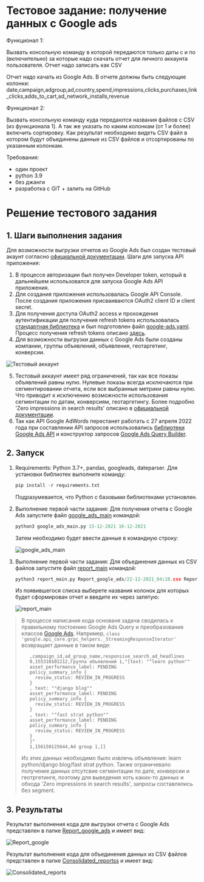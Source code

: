 # Тестовое задание: получение данных с Google ads

Функционал 1:

Вызвать консольную команду в которой передаются только даты с и по (включительно) за которые надо скачать отчет для личного аккаунта пользователя.
Отчет надо записать как CSV 

Отчет надо качать из Google Ads. В отчете должны быть следующие колонки:
date,campaign,adgroup,ad,country,spend,impressions,clicks,purchases,link_clicks,adds_to_cart,ad_network_installs,revenue


Функционал 2:

Вызвать консольную команду куда передаются названия файлов с CSV (из функционала 1).
А так же указать по каким колонкам (от 1 и более) включить сортировку.
Как результат необходимо видеть CSV файл в котором будут объединены данные из CSV файлов и отсортированы по указанным колонкам.


Требования:
 - один проект
 - python 3.9
 - без джанги
 - разработка с GIT + залить на GitHub 

# Решение тестового задания

## 1. Шаги выполнения задания
Для возможности выгрузки отчетов из Google Ads  был создан тестовый акаунт согласно [официальной документации](https://developers.google.com/google-ads/api/docs/first-call/overview). 
Шаги для запуска API приложения:
1. В процессе авторизации был получен Developer token, который в дальнейшем использовался для запуска Google Ads API приложения. 
2. Для создания приложения использовалась Google API Console. После создания приложения присваиваются OAuth2 client ID и client secret. 
3. Для получения доступа OAuth2 access и прохождения аутентификации для получения refresh tokens использовалась [стандартная библиотека](https://github.com/googleads/googleads-python-lib/blob/master/examples/adwords/authentication/generate_refresh_token.py) и был подготовлен файл [google-ads.yaml](https://github.com/googleads/google-ads-python/blob/main/google-ads.yaml). Процесс получения refresh tokens описано [здесь](Consolidated_reports/22-12-2021_12:11.csvhttps://github.com/googleads/googleads-python-lib/wiki/API-access-using-own-credentials-(installed-application-flow)).
4. Для возможности выгрузки данных с Google Ads были созданы компании, группы объявлений, объявления, геотаргетинг, конверсии. 
   
![Тестовый аккаунт](https://user-images.githubusercontent.com/83959445/147268812-18d18bfb-8654-43a1-905e-c2feb36661c3.png)

5. Тестовый аккаунт имеет ряд ограничений, так как все показы объявлений равны нулю. Нулевые показы всегда исключаются при сегментировании отчета, если все выбранные метрики равны нулю. Что приводит к исключению возможности использования сегментации по датам, конверсиям, геотаргетингу. Более подробно 'Zero impressions in search results' описано в [официальной документации](https://developers.google.com/google-ads/api/docs/reporting/zero-impressions). 
6. Так как API Google AdWords перестанет работать с 27 апреля 2022 года при составлении API запросов использовались [библиотеки Google Ads API](https://github.com/googleads/google-ads-python) и конструктор запросов [Google Ads Query Builder](https://developers.google.com/google-ads/api/fields/v9/location_view_query_builder).

## 2. Запуск

1. Requirements: Python 3.7+, pandas, googleads, dateparser. Для установки библиотек выполните команду:

    ```python
    pip install -r requirements.txt
    ```
    Подразумевается, что Python  с базовыми библиотеками установлен.
2. Выполнение первой части задания:
   Для получения отчета с Google Ads запустите файл [google_ads_main](https://github.com/ElenaBallet/Retrieving_data/blob/master/google_ads_main.py) командой:
    ```python
    python3 google_ads_main.py 15-12-2021 16-12-2021
    ```
    Затем необходимо будет ввести данные в командную строку:

    ![google_ads_main](https://user-images.githubusercontent.com/83959445/147284515-20ffffed-d962-4693-b195-b91a72447502.png)


3. Выполнение первой части задания:
   Для объединения данных из CSV файлов запустите файл [report_main](https://github.com/ElenaBallet/Retrieving_data/blob/master/report_main.py) командой:
    ```python
    python3 report_main.py Report_google_ads/22-12-2021_04:28.csv Report_google_ads/22-12-2021_04:31.csv
    ```   
    Из появившегося списка выберете названия колонок для которых будет сформирован отчет и введите их через запятую:

    ![report_main](https://user-images.githubusercontent.com/83959445/147284671-eca7a30d-536d-4aa2-a166-104948560147.png)

> В процессе написания кода основаня задача сводилась к правильному постоению Google Ads Query и преобразование классов [Google Ads](https://developers.google.com/google-ads/api/reference/rpc/v8/overview). Например, `class 'google.api_core.grpc_helpers._StreamingResponseIterator' `возвращает данные в таком виде:
> ```
>    ,campaign_id,ad_group_name,responsive_search_ad_headlines
>    0,155310101212,Группа объявлений 1,"[text: ""learn python""
>    asset_performance_label: PENDING
>    policy_summary_info {
>      review_status: REVIEW_IN_PROGRESS
>    }
>    , text: ""django blog""
>    asset_performance_label: PENDING
>    policy_summary_info {
>      review_status: REVIEW_IN_PROGRESS
>    }
>    , text: ""fast strat python""
>    asset_performance_label: PENDING
>    policy_summary_info {
>      review_status: REVIEW_IN_PROGRESS
>    }
>    ]"
>    1,156150125644,Ad group 1,[]
> ```
> Из этих данных необходимо было извлечь объявления: learn python/django blog/fast strat python. Также ограничевало получение данных отсутсвие сегментации по дате, конверсии и геотргетинге, поэтому для выведения хоть каких-то данных и обхода 'Zero impressions in search results', запросы составлялись без segment.

## 3. Результаты
Результат выполнения кода для выгрузки отчета с Google Ads представлен в папке [Report_google_ads](https://github.com/ElenaBallet/Retrieving_data/tree/master/Report_google_ads) и имеет вид:

![Report_google](https://user-images.githubusercontent.com/83959445/147285442-89754396-c307-4e18-b737-fed32062e9db.png)

Результат выполнения кода для объединения данных из CSV файлов представлен в папке [Consolidated_reportss](https://github.com/ElenaBallet/Retrieving_data/tree/master/Consolidated_reports) и имеет вид:

![Consolidated_reports](https://user-images.githubusercontent.com/83959445/147285712-ec45b2ce-eca1-486c-91a4-b1d4d52876da.png)
